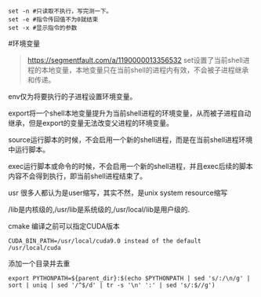
```
set -n #只读取不执行，写完测一下。
set -e #指令传回值不为0就结束
set -x #显示指令的参数
```
#环境变量

> https://segmentfault.com/a/1190000013356532
set设置了当前shell进程的本地变量，本地变量只在当前shell的进程内有效，不会被子进程继承和传递。

env仅为将要执行的子进程设置环境变量。

export将一个shell本地变量提升为当前shell进程的环境变量，从而被子进程自动继承，但是export的变量无法改变父进程的环境变量。

source运行脚本的时候，不会启用一个新的shell进程，而是在当前shell进程环境中运行脚本。

exec运行脚本或命令的时候，不会启用一个新的shell进程，并且exec后续的脚本内容不会得到执行，即当前shell进程结束了。




usr 很多人都认为是user缩写，其实不然，是unix system resource缩写

/lib是内核级的,/usr/lib是系统级的,/usr/local/lib是用户级的.

cmake 编译之前可以指定CUDA版本

`CUDA_BIN_PATH=/usr/local/cuda9.0 instead of the default /usr/local/cuda`

添加一个目录并去重

`export PYTHONPATH=${parent_dir}:$(echo $PYTHONPATH | sed 's/:/\n/g' | sort | uniq | sed '/^$/d' | tr -s '\n' ':' | sed 's/:$//g')`